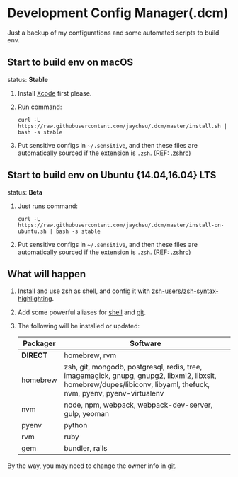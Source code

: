 Development Config Manager(.dcm)
=====

Just a backup of my configurations and some automated scripts to build env.

## Start to build env on **macOS**

status: **Stable**

1. Install [Xcode](http://developer.apple.com/xcode/) first please.
2. Run command:

    ```curl -L https://raw.githubusercontent.com/jaychsu/.dcm/master/install.sh | bash -s stable```

3. Put sensitive configs in `~/.sensitive`, and then these files are automatically sourced if the extension is `.zsh`. (REF: [.zshrc](./dotfile/.zshrc))

## Start to build env on **Ubuntu {14.04,16.04} LTS**

status: **Beta**

1. Just runs command:

    ```curl -L https://raw.githubusercontent.com/jaychsu/.dcm/master/install-on-ubuntu.sh | bash -s stable```

2. Put sensitive configs in `~/.sensitive`, and then these files are automatically sourced if the extension is `.zsh`. (REF: [.zshrc](./dotfile/.zshrc))

## What will happen

1. Install and use zsh as shell, and config it with [zsh-users/zsh-syntax-highlighting](https://github.com/zsh-users/zsh-syntax-highlighting).
2. Add some powerful aliases for [shell](./dotfile/.zsh/alias.zsh) and [git](./dotfile/.gitconfig).
3. The following will be installed or updated:

    Packager | Software
    --- | ---
    **DIRECT** | homebrew, rvm
    homebrew | zsh, git, mongodb, postgresql, redis, tree, imagemagick, gnupg, gnupg2, libxml2, libxslt, homebrew/dupes/libiconv, libyaml, thefuck, nvm, pyenv, pyenv-virtualenv
    nvm | node, npm, webpack, webpack-dev-server, gulp, yeoman
    pyenv | python
    rvm | ruby
    gem | bundler, rails

By the way, you may need to change the owner info in [git](./dotfile/.gitconfig).
